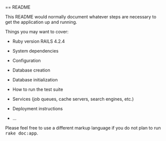 == README

This README would normally document whatever steps are necessary to get the
application up and running.

Things you may want to cover:

* Ruby version
  RAILS 4.2.4

* System dependencies

* Configuration

* Database creation

* Database initialization

* How to run the test suite

* Services (job queues, cache servers, search engines, etc.)

* Deployment instructions

* ...


Please feel free to use a different markup language if you do not plan to run
<tt>rake doc:app</tt>.

